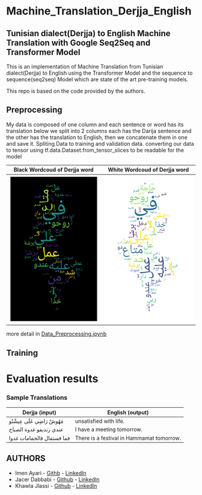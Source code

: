 # Machine_Translation_Derjja_English
## Tunisian dialect(Derjja) to English Machine Translation with Google Seq2Seq and Transformer Model

This is an implementation of Machine Translation from Tunisian dialect(Derjja) to English using the Transformer Model and the sequence to sequence(seq2seq) Model which are state of the art pre-training models.

This repo is based on the code provided by the authors.

## Preprocessing

My data is composed of one column and each sentence or word has its translation below we split into 2 columns each has the Darija sentence and the other has the translation to English, then we concatenate them in one and save it.
Spliting Data to training and validation data.
converting our data to tensor using tf.data.Dataset.from_tensor_slices to be readable for the model 

| Black Wordcoud of Derjja word     | White Wordcoud of Derjja word     |
|------------|-------------|
| ![Splashscreen](https://github.com/jlassi1/Machine_Translation_Derjja_English/blob/main/asset/black_tunis.png)      | ![Splashscreen](https://github.com/jlassi1/Machine_Translation_Derjja_English/blob/main/asset/white_tunis.png)      |

more detail in [Data_Preprocessing.ipynb](https://github.com/jlassi1/Machine_Translation_Derjja_English/blob/main/models/Data_Preprocessing.ipynb)
## Training


# Evaluation results



### Sample Translations
Derjja (input)| English (output)
--- | --- |
مَهُوشْ رَاضِي عَلَى عِيشْتُو | unsatisfied with life.
عندي رنديفو غدوة الصباح | I have a meeting tomorrow.
فما فستفال فالحمامات غدوا | There is a festival in Hammamat tomorrow.




## AUTHORS
* Imen Ayari - [Githb](https://github.com/Immaannn2222)
             - [LinkedIn](https://www.linkedin.com/in/imen-ayari1-77312a1a2/)
* Jacer Dabbabi - [Github](https://github.com/jaycer95)
             - [LinkedIn](https://www.linkedin.com/in/jacer-dabbabi-a1519a1a1/)
* Khawla Jlassi - [Github](https://github.com/jlassi1)
             - [LinkedIn](https://www.linkedin.com/in/khawla-jlassi-11941019a/)

